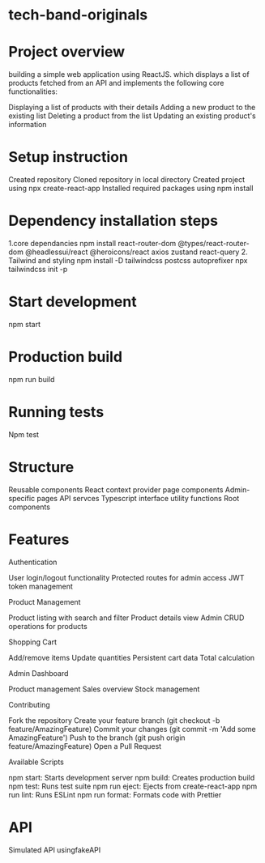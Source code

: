 # tech-band-originals

# Project overview
building a simple web application using ReactJS. which displays a list of products fetched from an API and implements the
following core functionalities:

Displaying a list of products with their details
Adding a new product to the existing list
Deleting a product from the list
Updating an existing product's information

# Setup instruction
Created repository
Cloned repository in local directory
Created project using npx create-react-app
Installed required packages using npm install

# Dependency installation steps
  1.core dependancies
npm install react-router-dom @types/react-router-dom @headlessui/react @heroicons/react axios zustand react-query 
   2. Tailwind and styling
npm install -D tailwindcss postcss autoprefixer npx tailwindcss init -p

#  Start development
npm start

# Production build
npm run build

# Running tests
Npm test

# Structure
Reusable components
React context provider
page components
Admin-specific pages
API servces
Typescript interface
utility functions
Root components


# Features
Authentication

User login/logout functionality
Protected routes for admin access
JWT token management

Product Management

Product listing with search and filter
Product details view
Admin CRUD operations for products

Shopping Cart

Add/remove items
Update quantities
Persistent cart data
Total calculation

Admin Dashboard

Product management
Sales overview
Stock management

Contributing

Fork the repository
Create your feature branch (git checkout -b feature/AmazingFeature)
Commit your changes (git commit -m 'Add some AmazingFeature')
Push to the branch (git push origin feature/AmazingFeature)
Open a Pull Request

Available Scripts

npm start: Starts development server
npm build: Creates production build
npm test: Runs test suite
npm run eject: Ejects from create-react-app
npm run lint: Runs ESLint
npm run format: Formats code with Prettier

# API
Simulated API usingfakeAPI



